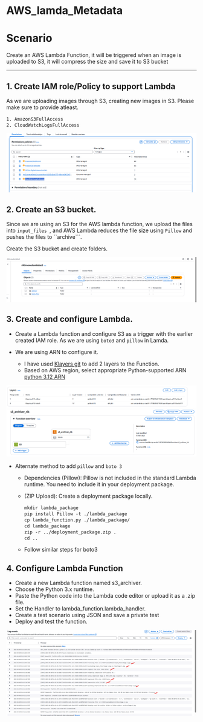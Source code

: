 # AWS_lamda_Metadata

# Scenario

Create an AWS Lambda Function, it will be triggered when an image is uploaded to S3, it will compress the size and save it to S3 bucket
______

## 1. Create IAM role/Policy to support Lambda 

As we are uploading images through S3, creating new images in S3. Please make sure to provide atleast.

    1. AmazonS3FullAccess
    2. CloudWatchLogsFullAccess 

![alt text](steps/image.png)

## 2. Create an S3 bucket.

Since we are using an S3 for the AWS lambda function, we upload the files into ``input_files ``, and AWS Lambda reduces the file size using ```Pillow``` and pushes the files to ``archive```. 

Create the S3 bucket and create folders. 

![alt text](steps/image_s3.png)

## 3. Create and configure Lambda. 

- Create a Lambda function and configure S3 as a trigger with the earlier created IAM role. As we are using ```boto3``` and ```pillow``` in Lamda. 

- We are using ARN to configure it. 
    - I have used [Klayers git](https://github.com/keithrozario/Klayers) to add 2 layers to the Function. 
    - Based on AWS region, select appropriate Python-supported ARN [python 3.12 ARN ](https://github.com/keithrozario/Klayers/tree/master/deployments/python3.12)

![alt text](steps/image_s3_layers.png)
![alt text](steps/image_s3_lamda.png)

- Alternate method to add ```pillow``` and ```boto 3```

    - Dependencies (Pillow):
        Pillow is not included in the standard Lambda runtime. You need to include it in your deployment package.

    - (ZIP Upload): Create a deployment package locally.
        ```
        mkdir lambda_package
        pip install Pillow -t ./lambda_package
        cp lambda_function.py ./lambda_package/
        cd lambda_package
        zip -r ../deployment_package.zip .
        cd ..
        ```
    - Follow similar steps for boto3 

## 4. Configure Lambda Function 
- Create a new Lambda function named s3_archiver.
- Choose the Python 3.x runtime.
- Paste the Python code into the Lambda code editor or upload it as a .zip file.
- Set the Handler to lambda_function.lambda_handler.
- Create a test scenario using JSON and save a private test 
- Deploy and test the function. 

![alt text](steps/image_test_logs.png)
